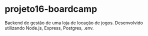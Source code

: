 # projeto16-boardcamp
Backend de gestão de uma loja de locação de jogos. Desenvolvido utilizando Node.js, Express, Postgres, .env.
